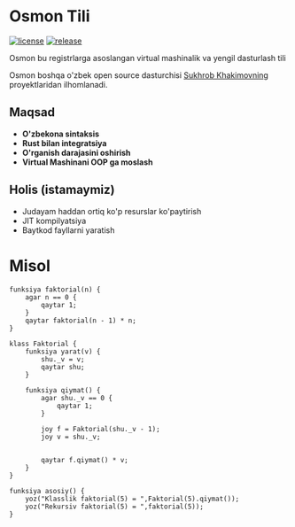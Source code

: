 # Osmon Tili
[![license](https://img.shields.io/github/license/osmon-lang/osmon)](https://github.com/osmon-lang/osmon/blob/main/LICENSE)
[![release](https://github.com/osmon-lang/osmon/actions/workflows/release.yaml/badge.svg)](https://github.com/osmon-lang/osmon/actions/workflows/release.yaml)

Osmon bu registrlarga asoslangan virtual mashinalik va yengil dasturlash tili

Osmon boshqa o'zbek open source dasturchisi [Sukhrob Khakimovning](https://github.com/sukhrobkhakimov) proyektlaridan ilhomlanadi.

## Maqsad
* **O'zbekona sintaksis**
* **Rust bilan integratsiya**
* **O'rganish darajasini oshirish**
* **Virtual Mashinani OOP ga moslash**

## Holis (istamaymiz)
* Judayam haddan ortiq ko'p resurslar ko'paytirish
* JIT kompilyatsiya
* Baytkod fayllarni yaratish


# Misol

```
funksiya faktorial(n) {
    agar n == 0 {
        qaytar 1;
    }
    qaytar faktorial(n - 1) * n;
} 

klass Faktorial {
    funksiya yarat(v) {
        shu._v = v;
        qaytar shu;
    }

    funksiya qiymat() {
        agar shu._v == 0 {
            qaytar 1;
        }

        joy f = Faktorial(shu._v - 1);
        joy v = shu._v;


        qaytar f.qiymat() * v;
    }
}

funksiya asosiy() {
    yoz("Klasslik faktorial(5) = ",Faktorial(5).qiymat());
    yoz("Rekursiv faktorial(5) = ",faktorial(5));
}
```